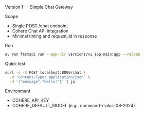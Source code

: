 Version 1 — Simple Chat Gateway

Scope
- Single POST /chat endpoint
- Cohere Chat API integration
- Minimal timing and request_id in response

Run
```bash
uv run fastapi run --app-dir versions/v1 app.main:app --reload
```

Quick test
```bash
curl -s -X POST localhost:8000/chat \
  -H 'Content-Type: application/json' \
  -d '{"message":"Hello!"}' | jq
```

Environment
- COHERE_API_KEY
- COHERE_DEFAULT_MODEL (e.g., command-r-plus-08-2024)

